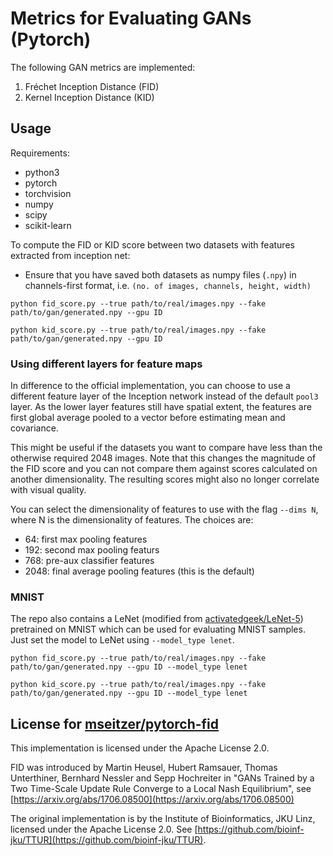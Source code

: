 # Metrics for Evaluating GANs (Pytorch)

The following GAN metrics are implemented:

1. Fréchet Inception Distance (FID)
2. Kernel Inception Distance (KID)


## Usage

Requirements:
- python3
- pytorch
- torchvision
- numpy
- scipy
- scikit-learn

To compute the FID or KID score between two datasets with features extracted from inception net:

* Ensure that you have saved both datasets as numpy files (`.npy`) in channels-first format, i.e. `(no. of images, channels, height, width)`

```
python fid_score.py --true path/to/real/images.npy --fake path/to/gan/generated.npy --gpu ID
```
```
python kid_score.py --true path/to/real/images.npy --fake path/to/gan/generated.npy --gpu ID
```

### Using different layers for feature maps

In difference to the official implementation, you can choose to use a different feature layer of the Inception network instead of the default `pool3` layer. 
As the lower layer features still have spatial extent, the features are first global average pooled to a vector before estimating mean and covariance.

This might be useful if the datasets you want to compare have less than the otherwise required 2048 images. 
Note that this changes the magnitude of the FID score and you can not compare them against scores calculated on another dimensionality. 
The resulting scores might also no longer correlate with visual quality.

You can select the dimensionality of features to use with the flag `--dims N`, where N is the dimensionality of features. 
The choices are:
- 64:   first max pooling features
- 192:  second max pooling featurs
- 768:  pre-aux classifier features
- 2048: final average pooling features (this is the default)

### MNIST

The repo also contains a LeNet (modified from [activatedgeek/LeNet-5](https://github.com/activatedgeek/LeNet-5)) pretrained on MNIST which can be used for evaluating MNIST samples. Just set the model to LeNet using `--model_type lenet`.

```
python fid_score.py --true path/to/real/images.npy --fake path/to/gan/generated.npy --gpu ID --model_type lenet
```
```
python kid_score.py --true path/to/real/images.npy --fake path/to/gan/generated.npy --gpu ID --model_type lenet
```

## License for [mseitzer/pytorch-fid](https://github.com/mseitzer/pytorch-fid)

This implementation is licensed under the Apache License 2.0.

FID was introduced by Martin Heusel, Hubert Ramsauer, Thomas Unterthiner, Bernhard Nessler and Sepp Hochreiter in "GANs Trained by a Two Time-Scale Update Rule Converge to a Local Nash Equilibrium", see [https://arxiv.org/abs/1706.08500](https://arxiv.org/abs/1706.08500)

The original implementation is by the Institute of Bioinformatics, JKU Linz, licensed under the Apache License 2.0.
See [https://github.com/bioinf-jku/TTUR](https://github.com/bioinf-jku/TTUR).
